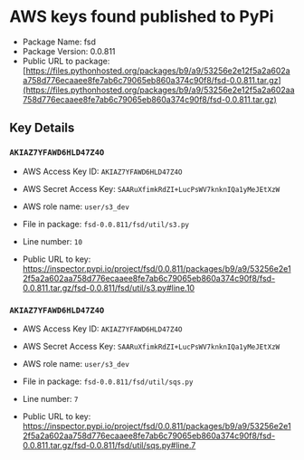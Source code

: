 # AWS keys found published to PyPi

* Package Name: fsd
* Package Version: 0.0.811
* Public URL to package: [https://files.pythonhosted.org/packages/b9/a9/53256e2e12f5a2a602aa758d776ecaaee8fe7ab6c79065eb860a374c90f8/fsd-0.0.811.tar.gz](https://files.pythonhosted.org/packages/b9/a9/53256e2e12f5a2a602aa758d776ecaaee8fe7ab6c79065eb860a374c90f8/fsd-0.0.811.tar.gz)

## Key Details

### `AKIAZ7YFAWD6HLD47Z4O`

* AWS Access Key ID: `AKIAZ7YFAWD6HLD47Z4O`
* AWS Secret Access Key: `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` 
* AWS role name: `user/s3_dev`
* File in package: `fsd-0.0.811/fsd/util/s3.py`
* Line number: `10`

* Public URL to key: https://inspector.pypi.io/project/fsd/0.0.811/packages/b9/a9/53256e2e12f5a2a602aa758d776ecaaee8fe7ab6c79065eb860a374c90f8/fsd-0.0.811.tar.gz/fsd-0.0.811/fsd/util/s3.py#line.10



### `AKIAZ7YFAWD6HLD47Z4O`

* AWS Access Key ID: `AKIAZ7YFAWD6HLD47Z4O`
* AWS Secret Access Key: `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` 
* AWS role name: `user/s3_dev`
* File in package: `fsd-0.0.811/fsd/util/sqs.py`
* Line number: `7`

* Public URL to key: https://inspector.pypi.io/project/fsd/0.0.811/packages/b9/a9/53256e2e12f5a2a602aa758d776ecaaee8fe7ab6c79065eb860a374c90f8/fsd-0.0.811.tar.gz/fsd-0.0.811/fsd/util/sqs.py#line.7


